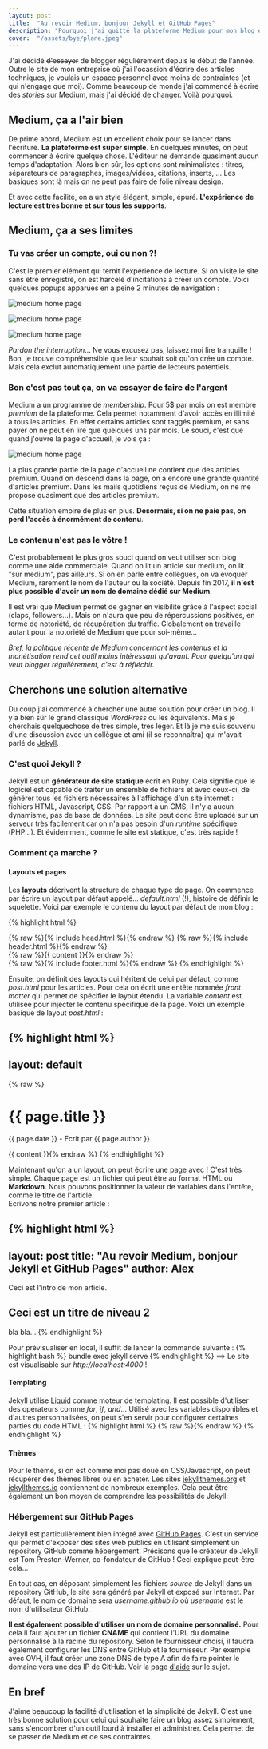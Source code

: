```yaml
---
layout: post
title:  "Au revoir Medium, bonjour Jekyll et GitHub Pages"
description: "Pourquoi j'ai quitté la plateforme Medium pour mon blog et adopté Jekyll et Github Pages."
cover:  "/assets/bye/plane.jpeg"
---
```


J'ai décidé ~~d'essayer~~ de blogger régulièrement depuis le début de l'année. 
Outre le site de mon entreprise où j'ai l'ocassion d'écrire des articles techniques, je voulais un espace personnel avec moins de contraintes (et qui n'engage que moi).
Comme beaucoup de monde j'ai commencé à écrire des *stories* sur Medium, mais j'ai décidé de changer. Voilà pourquoi.

## Medium, ça a l'air bien

De prime abord, Medium est un excellent choix pour se lancer dans l'écriture. **La plateforme est super simple**. 
En quelques minutes, on peut commencer à écrire quelque chose. L'éditeur ne demande quasiment aucun temps d'adaptation. 
Alors bien sûr, les options sont minimalistes : titres, séparateurs de paragraphes, images/vidéos, citations, inserts, ... 
Les basiques sont là mais on ne peut pas faire de folie niveau design.

Et avec cette facilité, on a un style élégant, simple, épuré. **L'expérience de lecture est très bonne et sur tous les supports**.


## Medium, ça a ses limites

### Tu vas créer un compte, oui ou non ?!

C'est le premier élément qui ternit l'expérience de lecture. Si on visite le site sans être enregistré, on est 
harcelé d'incitations à créer un compte. Voici quelques popups apparues en à peine 2 minutes de navigation : 

![medium home page](/assets/bye/medium_account1.png)

![medium home page](/assets/bye/medium_account2.png)

![medium home page](/assets/bye/medium_account3.png)

*Pardon the interruption*... Ne vous excusez pas, laissez moi lire tranquille !  
Bon, je trouve compréhensible que leur souhait soit qu'on crée un compte. Mais cela exclut automatiquement une partie de lecteurs potentiels.


### Bon c'est pas tout ça, on va essayer de faire de l'argent

Medium a un programme de *membership*. Pour 5$ par mois on est membre *premium* de la plateforme. 
Cela permet notamment d'avoir accès en illimité à tous les articles. En effet certains articles sont taggés premium, et 
sans payer on ne peut en lire que quelques uns par mois. Le souci, c'est que quand j'ouvre la page d'accueil, je vois ça :

![medium home page](/assets/bye/medium_home.jpg)

La plus grande partie de la page d'accueil ne contient que des articles premium. Quand on descend dans la page, on a encore une grande quantité d'articles premium. 
Dans les mails quotidiens reçus de Medium, on ne me propose quasiment que des articles premium. 

Cette situation empire de plus en plus. **Désormais, si on ne paie pas, on perd l'accès à énormément de contenu**.


### Le contenu n'est pas le vôtre !

C'est probablement le plus gros souci quand on veut utiliser son blog comme une aide commerciale. 
Quand on lit un article sur medium, on lit "sur medium", pas ailleurs. Si on en parle entre collègues, on va évoquer Medium, rarement le nom de l'auteur ou la société. 
Depuis fin 2017, **il n'est plus possible d'avoir un nom de domaine dédié sur Medium**. 

Il est vrai que Medium permet de gagner en visibilité grâce à l'aspect social (claps, followers...). 
Mais on n'aura que peu de répercussions positives, en terme de notoriété, de récupération du traffic. Globalement on travaille 
autant pour la notoriété de Medium que pour soi-même...

*Bref, la politique récente de Medium concernant les contenus et la monétisation rend cet outil moins intéressant qu'avant. Pour quelqu'un qui veut blogger régulièrement, c'est à réfléchir.*

## Cherchons une solution alternative

Du coup j'ai commencé à chercher une autre solution pour créer un blog. Il y a bien sûr le grand classique *WordPress* ou les équivalents. 
Mais je cherchais quelquechose de très simple, très léger. Et là je me suis souvenu d'une discussion avec un collègue et ami (il se reconnaîtra) qui m'avait parlé de [Jekyll](https://jekyllrb.com/).


### C'est quoi Jekyll ?

Jekyll est un **générateur de site statique** écrit en Ruby. Cela signifie que le logiciel est capable de traiter un ensemble de fichiers et avec ceux-ci, de générer tous les fichiers nécessaires 
à l'affichage d'un site internet : fichiers HTML, Javascript, CSS. Par rapport à un CMS, il n'y a aucun dynamisme, pas de base de données. 
Le site peut donc être uploadé sur un serveur très facilement car on n'a pas besoin d'un *runtime* spécifique (PHP...). Et évidemment, comme le site est statique, c'est très rapide !


### Comment ça marche ?

#### Layouts et pages
Les **layouts** décrivent la structure de chaque type de page. On commence par écrire un layout par défaut appelé... *default.html* (!), 
histoire de définir le squelette. Voici par exemple le contenu du layout par défaut de mon blog :

{% highlight html %}
<!DOCTYPE html>
<html>
  {% raw %}{% include head.html %}{% endraw %}
  <body>
    {% raw %}{% include header.html %}{% endraw %}
    <div class="page-content">
        {% raw %}{{ content }}{% endraw %}
    </div>
    {% raw %}{% include footer.html %}{% endraw %}
  </body>
</html>
{% endhighlight %}

Ensuite, on définit des layouts qui héritent de celui par défaut, comme *post.html* pour les articles. 
Pour cela on écrit une entête nommée *front matter* qui permet de spécifier le layout étendu. 
La variable *content* est utilisée pour injecter le contenu spécifique de la page.
Voici un exemple basique de layout *post.html* :

{% highlight html %}
---
layout: default
---
{% raw %}<h1>{{ page.title }}</h1>
<p>{{ page.date }} - Ecrit par {{ page.author }}</p>
{{ content }}{% endraw %}
{% endhighlight %}

Maintenant qu'on a un layout, on peut écrire une page avec ! C'est très simple. 
Chaque page est un fichier qui peut être au format HTML ou **Markdown**. Nous pouvons positionner la valeur de variables dans l'entête, comme le titre de l'article.  
Ecrivons notre premier article :

{% highlight html %}
---
layout: post
title:  "Au revoir Medium, bonjour Jekyll et GitHub Pages"
author: Alex
---
Ceci est l'intro de mon article.

## Ceci est un titre de niveau 2
bla bla...
{% endhighlight %}

Pour prévisualiser en local, il suffit de lancer la commande suivante :
{% highlight bash %}
bundle exec jekyll serve
{% endhighlight %}
==> Le site est visualisable sur *http://localhost:4000* !


#### Templating
Jekyll utilise [Liquid](https://shopify.github.io/liquid/) comme moteur de templating.
Il est possible d'utiliser des opérateurs comme *for*, *if*, *and*... Utilisé avec les variables disponibles et d'autres personnalisées, 
on peut s'en servir pour configurer certaines parties du code HTML :
{% highlight html %}
{% raw %}<title>{% if page.title %}{{ page.title }}{% else %}{{ site.title }}{% endif %}</title>{% endraw %}
{% endhighlight %}

#### Thèmes
Pour le thème, si on est comme moi pas doué en CSS/Javascript, on peut récupérer des thèmes libres ou en acheter. 
Les sites [jekyllthemes.org](http://jekyllthemes.org/) et [jekyllthemes.io](https://jekyllthemes.io/) contiennent de nombreux exemples. 
Cela peut être également un bon moyen de comprendre les possibilités de Jekyll.

### Hébergement sur GitHub Pages
Jekyll est particulièrement bien intégré avec [GitHub Pages](https://pages.github.com/). C'est un service qui permet d'exposer 
des sites web publics en utilisant simplement un repository GitHub comme hébergement.
Précisons que le créateur de Jekyll est Tom Preston-Werner, co-fondateur de GitHub ! Ceci explique peut-être cela... 

En tout cas, en déposant simplement les fichiers *source* de Jekyll dans un repository GitHub, le site sera généré par Jekyll et exposé sur Internet. 
Par défaut, le nom de domaine sera *username.github.io* où *username* est le nom d'utilisateur GitHub. 

**Il est également possible d'utiliser un nom de domaine personnalisé.** 
Pour cela il faut ajouter un fichier **CNAME** qui contient l'URL du domaine personnalisé à la racine du repository. 
Selon le fournisseur choisi, il faudra également configurer les DNS entre GitHub et le fournisseur. Par exemple avec OVH, 
il faut créer une zone DNS de type A afin de faire pointer le domaine vers une des IP de GitHub. Voir la page [d'aide](https://help.github.com/en/articles/troubleshooting-custom-domains) sur le sujet.

## En bref
J'aime beaucoup la facilité d'utilisation et la simplicité de Jekyll. C'est une très bonne solution pour celui qui souhaite faire un blog assez simplement, sans s'encombrer d'un outil lourd à installer et administrer. Cela permet de se passer de Medium et de ses contraintes.

